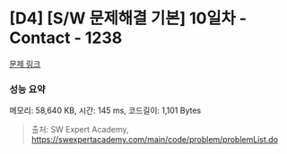 # [D4] [S/W 문제해결 기본] 10일차 - Contact - 1238 

[문제 링크](https://swexpertacademy.com/main/code/problem/problemDetail.do?contestProbId=AV15B1cKAKwCFAYD) 

### 성능 요약

메모리: 58,640 KB, 시간: 145 ms, 코드길이: 1,101 Bytes



> 출처: SW Expert Academy, https://swexpertacademy.com/main/code/problem/problemList.do